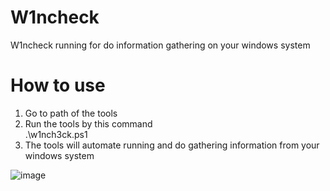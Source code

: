 # W1ncheck
W1ncheck running for do information gathering on your windows system

# How to use
1. Go to path of the tools <br>
2. Run the tools by this command <br>
.\w1nch3ck.ps1<br>
3. The tools will automate running and do gathering information from your windows system

![image](https://github.com/joelindra/W1ncheck/assets/44172898/9e996b60-2628-45e2-aab2-c39b59781a39)
